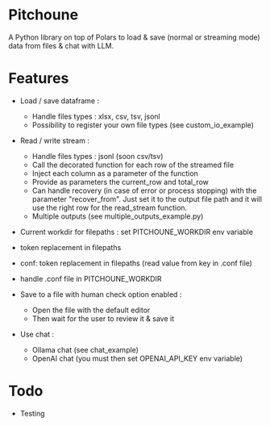 # Pitchoune

A Python library on top of Polars to load & save (normal or streaming mode) data from files & chat with LLM.

# Features

- Load / save dataframe :
    - Handle files types : xlsx, csv, tsv, jsonl
    - Possibility to register your own file types (see custom_io_example)

- Read / write stream :
    - Handle files types : jsonl (soon csv/tsv)
    - Call the decorated function for each row of the streamed file
    - Inject each column as a parameter of the function
    - Provide as parameters the current_row and total_row
    - Can handle recovery (in case of error or process stopping) with the parameter "recover_from".
      Just set it to the output file path and it will use the right row for the read_stream function.
    - Multiple outputs (see multiple_outputs_example.py)

- Current workdir for filepaths : set PITCHOUNE_WORKDIR env variable

- <HOME> token replacement in filepaths

- conf: token replacement in filepaths (read value from key in .conf file)

- handle .conf file in PITCHOUNE_WORKDIR

- Save to a file with human check option enabled :
    - Open the file with the default editor
    - Then wait for the user to review it & save it

- Use chat :
    - Ollama chat (see chat_example)
    - OpenAI chat (you must then set OPENAI_API_KEY env variable)

# Todo

- Testing
